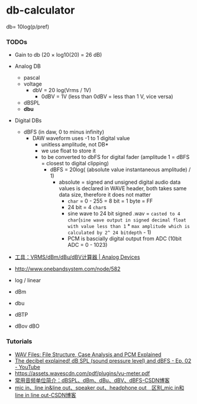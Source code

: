 db-calculator
=============
db= 10log(p/pref)
### TODOs
- Gain to db (20 × log10(20) = 26 dB)
- Analog DB
  - pascal
  - voltage
    - dbV = 20 log(Vrms / 1V)
      - 0dBV = 1V (less than 0dBV = less than 1 V, vice versa)
  - dBSPL
  - **dbu**
- Digital DBs
  - dBFS (in daw, 0 to minus infinity)
    - DAW waveform uses -1 to 1 digital value
      - unitless amplitude, not DB*
      - we use float to store it
      - to be converted to dbFS for digital fader (amplitude 1 = dBFS = closest to digital clipping)
        - dBFS = 20log( (absolute value instantaneous amplitude) / 1)
          - absolute = signed and unsigned digital audio data values is declared in WAVE header, both takes same data size, therefore it does not matter
            - `char` = 0 - 255 = 8 bit = 1 byte = FF
            - 24 bit = 4 `char`s
            - sine wave to 24 bit signed .wav = `casted to 4 char`(`sine wave output in signed decimal float with value less than 1` * `max amplitude which is calculated by 2^ 24 bitdepth` - 1)
            - PCM is bascially digital output from ADC (10bit ADC = 0 - 1023)

- [工具：VRMS/dBm/dBu/dBV计算器 | Analog Devices](https://www.analog.com/cn/resources/interactive-design-tools/dbconvert.html)
- http://www.onebandsystem.com/node/582
- log / linear


- dBm
- dbu
- dBTP
- dBov
dBO   

### Tutorials
- [WAV Files: File Structure, Case Analysis and PCM Explained](https://www.videoproc.com/resource/wav-file.htm)
- [The decibel explained! dB SPL (sound pressure level) and dBFS - Ep. 02 - YouTube](https://www.youtube.com/watch?v=ERMrgyIMxdg)
- https://assets.wavescdn.com/pdf/plugins/vu-meter.pdf
- [常用音频单位简介：dBSPL、dBm、dBu、dBV、dBFS-CSDN博客](https://blog.csdn.net/u010538116/article/details/80762816)
- [mic in、line in&line out、speaker out、headphone out　区别_mic in和line in line out-CSDN博客](https://blog.csdn.net/u010538116/article/details/80386813)
